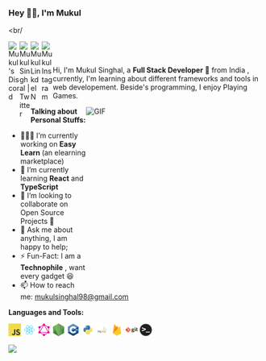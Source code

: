 ### Hey 👋🏽, I'm Mukul

<br/

<a href="https://discord.gg/Pr7JYP">
  <img align="left" alt="Mukul's Discord" width="22px" src="https://cdn.jsdelivr.net/npm/simple-icons@v3/icons/discord.svg" />
</a>
<a href="https://twitter.com/Mukul_Singhal_">
  <img align="left" alt="Mukul Singhal | Twitter" width="22px" src="https://cdn.jsdelivr.net/npm/simple-icons@v3/icons/twitter.svg" />
</a>
<a href="https://www.linkedin.com/in/mukul-singhal-417279188/">
  <img align="left" alt="Mukul LinkdeIN" width="22px" src="https://cdn.jsdelivr.net/npm/simple-icons@v3/icons/linkedin.svg" />
</a>
<a href="https://www.instagram.com/mukul.singhal.104/?hl=en">
  <img align="left" alt="Mukul Instagram" width="22px" src="https://cdn.jsdelivr.net/npm/simple-icons@v3/icons/instagram.svg" />
</a>
<br />

<br>

Hi, I'm Mukul Singhal, a <b>Full Stack Developer</b> 🚀 from India , currently, I'm learning about different frameworks and tools in web developement. Beside's programming, I enjoy Playing Games.

  <img align="right" alt="GIF" width=350 height=350 src="https://media4.giphy.com/media/Y0b2MpUTfnrUa3jIM7/giphy.gif?cid=ecf05e4749f7zey47xvwkg803mb802cfrpxyhlvfkvysm8ja&rid=giphy.gif" />
  
**Talking about Personal Stuffs:**

- 👨🏽‍💻 I’m currently working on <b>Easy Learn </b>(an elearning marketplace)
- 🌱 I’m currently learning <b>React</b> and <b>TypeScript</b>
- 👯 I’m looking to collaborate on Open Source Projects 🤝
- 💬 Ask me about anything, I am happy to help;
- ⚡️ Fun-Fact: I am a <b>Technophile</b> , want every gadget :laughing:
- 📫 How to reach me: mukulsinghal98@gmail.com

**Languages and Tools:**

<code><img height="25" src="https://raw.githubusercontent.com/github/explore/80688e429a7d4ef2fca1e82350fe8e3517d3494d/topics/javascript/javascript.png"></code>
<code><img height="25" src="https://raw.githubusercontent.com/github/explore/80688e429a7d4ef2fca1e82350fe8e3517d3494d/topics/react/react.png"></code>
<code><img height="25" src="https://raw.githubusercontent.com/github/explore/5c058a388828bb5fde0bcafd4bc867b5bb3f26f3/topics/graphql/graphql.png"></code>
<code><img height="25" src="https://raw.githubusercontent.com/github/explore/80688e429a7d4ef2fca1e82350fe8e3517d3494d/topics/nodejs/nodejs.png"></code>
<code><img height="25" src="https://raw.githubusercontent.com/github/explore/80688e429a7d4ef2fca1e82350fe8e3517d3494d/topics/cpp/cpp.png"></code>
<code><img height="25" src="https://raw.githubusercontent.com/github/explore/80688e429a7d4ef2fca1e82350fe8e3517d3494d/topics/python/python.png"></code>
<code><img height="25" src="https://raw.githubusercontent.com/github/explore/80688e429a7d4ef2fca1e82350fe8e3517d3494d/topics/mysql/mysql.png"></code>
<code><img height="25" src="https://raw.githubusercontent.com/github/explore/80688e429a7d4ef2fca1e82350fe8e3517d3494d/topics/firebase/firebase.png"></code>
<code><img height="25" src="https://raw.githubusercontent.com/github/explore/80688e429a7d4ef2fca1e82350fe8e3517d3494d/topics/git/git.png"></code>
<code><img height="25" src="https://raw.githubusercontent.com/github/explore/80688e429a7d4ef2fca1e82350fe8e3517d3494d/topics/terminal/terminal.png"></code>

![](https://github-readme-stats.vercel.app/api?username=Mukul-Singhal&show_icons=true&hide_border=true&include_all_commits=true)
